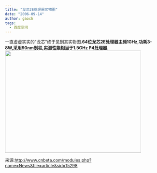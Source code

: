 ```yaml
---
title: "龙芯2E处理器实物图"
date: "2006-09-14"
author: gaoch
tags:
  - 百度空间
---
```


一直虚虚实实的"龙芯"终于见到其实物图.**64位龙芯2E处理器主频1GHz,功耗3-8W,采用90nm制程,实测性能相当于1.5GHz
P4处理器.**  
<img src="http://image2.sina.com.cn/IT/it/2006-09-13/U1896P2T1D1137231F13DT20060913200514.jpg" width="450" height="338" />  

来源:<http://www.cnbeta.com/modules.php?name=News&file=article&sid=15298>
